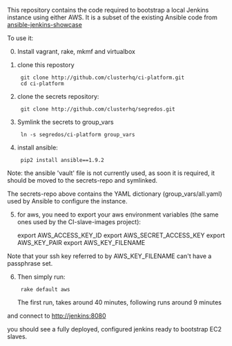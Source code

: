 This repository contains the code required to bootstrap a local Jenkins instance using either AWS.
It is a subset of the existing Ansible code from [ansible-jenkins-showcase](https://github.com/Azulinho/ansible-jenkins-showcase)

To use it:

0. Install vagrant, rake, mkmf and virtualbox

1. clone this repostory

        git clone http://github.com/clusterhq/ci-platform.git
        cd ci-platform

2. clone the secrets repository:

        git clone http://github.com/clusterhq/segredos.git

3. Symlink the secrets to group_vars

        ln -s segredos/ci-platform group_vars

4. install ansible:

        pip2 install ansible==1.9.2


Note: the ansible 'vault' file is not currently used, as soon it is required, it should be moved to the secrets-repo and symlinked.

The secrets-repo above contains the YAML dictionary (group_vars/all.yaml) used by Ansible to configure the instance.

5. for aws, you need to export your aws environment variables (the same ones
   used by the CI-slave-images project):

    export AWS_ACCESS_KEY_ID
    export AWS_SECRET_ACCESS_KEY
    export AWS_KEY_PAIR
    export AWS_KEY_FILENAME

Note that your ssh key referred to by AWS_KEY_FILENAME can't have a passphrase set.

6. Then simply run:

        rake default aws

    The first run, takes around 40 minutes, following runs around 9 minutes

and connect to [http://jenkins:8080](http://jenkins:8080)

you should see a fully deployed, configured jenkins ready to bootstrap EC2 slaves.

